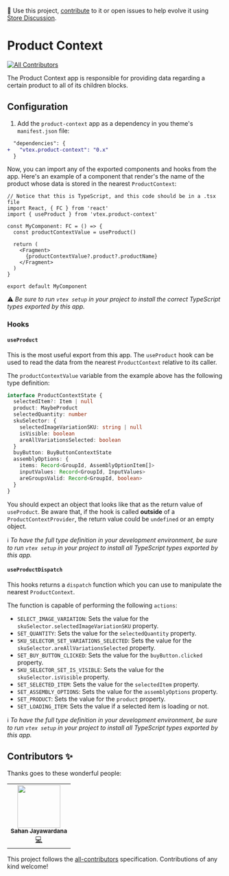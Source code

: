 📢 Use this project, [contribute](https://github.com/vtex-apps/product-context) to it or open issues to help evolve it using [Store Discussion](https://github.com/vtex-apps/store-discussion).

# Product Context

<!-- ALL-CONTRIBUTORS-BADGE:START - Do not remove or modify this section -->
[![All Contributors](https://img.shields.io/badge/all_contributors-1-orange.svg?style=flat-square)](#contributors-)
<!-- ALL-CONTRIBUTORS-BADGE:END -->

The Product Context app is responsible for providing data regarding a certain product to all of its children blocks.

## Configuration

1. Add the `product-context` app as a dependency in you theme's `manifest.json` file:


```diff
  "dependencies": {
+   "vtex.product-context": "0.x"
  }
```

Now, you can import any of the exported components and hooks from the app. Here's an example of a component that render's the name of the product whose data is stored in the nearest `ProductContext`:

```tsx
// Notice that this is TypeScript, and this code should be in a .tsx file
import React, { FC } from 'react'
import { useProduct } from 'vtex.product-context'

const MyComponent: FC = () => {
  const productContextValue = useProduct()

  return (
    <Fragment>
      {productContextValue?.product?.productName}
    </Fragment>
  )
}

export default MyComponent
```

:warning: *Be sure to run `vtex setup` in your project to install the correct TypeScript types exported by this app.*

### Hooks

#### `useProduct`

This is the most useful export from this app. The `useProduct` hook can be used to read the data from the nearest `ProductContext` relative to its caller. 

The `productContextValue` variable from the example above has the following type definition:

```ts
interface ProductContextState {
  selectedItem?: Item | null
  product: MaybeProduct
  selectedQuantity: number
  skuSelector: {
    selectedImageVariationSKU: string | null
    isVisible: boolean
    areAllVariationsSelected: boolean
  }
  buyButton: BuyButtonContextState
  assemblyOptions: {
    items: Record<GroupId, AssemblyOptionItem[]>
    inputValues: Record<GroupId, InputValues>
    areGroupsValid: Record<GroupId, boolean>
  }
}
```

You should expect an object that looks like that as the return value of `useProduct`. Be aware that, if the hook is called **outside** of a `ProductContextProvider`, the return value could be `undefined` or an empty object.

:information_source: *To have the full type definition in your development environment, be sure to run `vtex setup` in your project to install all TypeScript types exported by this app.*

#### `useProductDispatch`

This hooks returns a `dispatch` function which you can use to manipulate the nearest `ProductContext`. 

The function is capable of performing the following `actions`:

- `SELECT_IMAGE_VARIATION`: Sets the value for the `skuSelector.selectedImageVariationSKU` property.
- `SET_QUANTITY`: Sets the value for the `selectedQuantity` property.
- `SKU_SELECTOR_SET_VARIATIONS_SELECTED`: Sets the value for the `skuSelector.areAllVariationsSelected` property.
- `SET_BUY_BUTTON_CLICKED`: Sets the value for the `buyButton.clicked` property.
- `SKU_SELECTOR_SET_IS_VISIBLE`: Sets the value for the `skuSelector.isVisible` property.
- `SET_SELECTED_ITEM`: Sets the value for the `selectedItem` property.
- `SET_ASSEMBLY_OPTIONS`: Sets the value for the `assemblyOptions` property.
- `SET_PRODUCT`: Sets the value for the `product` property.
- `SET_LOADING_ITEM`: Sets the value if a selected item is loading or not.

:information_source: *To have the full type definition in your development environment, be sure to run `vtex setup` in your project to install all TypeScript types exported by this app.*

<!-- DOCS-IGNORE:start -->

## Contributors ✨

Thanks goes to these wonderful people:

<!-- ALL-CONTRIBUTORS-LIST:START - Do not remove or modify this section -->
<!-- prettier-ignore-start -->
<!-- markdownlint-disable -->
<table>
  <tr>
    <td align="center"><a href="https://github.com/sahanljc"><img src="https://avatars.githubusercontent.com/u/42151054?v=4?s=100" width="100px;" alt=""/><br /><sub><b>Sahan Jayawardana</b></sub></a><br /><a href="https://github.com/vtex-apps/product-context/commits?author=sahanljc" title="Code">💻</a></td>
  </tr>
</table>

<!-- markdownlint-restore -->
<!-- prettier-ignore-end -->

<!-- ALL-CONTRIBUTORS-LIST:END -->

This project follows the [all-contributors](https://github.com/all-contributors/all-contributors) specification. Contributions of any kind welcome!

<!-- DOCS-IGNORE:end -->

